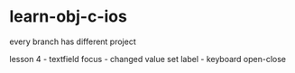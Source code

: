 # learn-obj-c-ios

every branch has different project


lesson 4 - textfield focus - changed value set label - keyboard open-close
